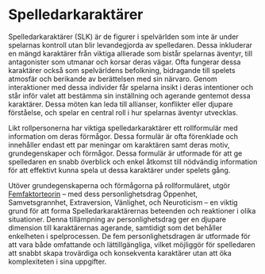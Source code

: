 # Spelledarkaraktärer

Spelledarkaraktärer (SLK) är de figurer i spelvärlden som inte är under spelarnas kontroll utan blir levandegjorda av spelledaren. Dessa inkluderar en mängd karaktärer från viktiga allierade som bistår spelarnas äventyr, till antagonister som utmanar och korsar deras vägar. Ofta fungerar dessa karaktärer också som spelvärldens befolkning, bidragande till spelets atmosfär och berikande av berättelsen med sin närvaro. Genom interaktioner med dessa individer får spelarna insikt i deras intentioner och står inför valet att bestämma sin inställning och agerande gentemot dessa karaktärer. Dessa möten kan leda till allianser, konflikter eller djupare förståelse, och spelar en central roll i hur spelarnas äventyr utvecklas.

Likt rollpersonerna har viktiga spelledarkaraktärer ett rollformulär med information om deras förmågor. Dessa formulär är ofta förenklade och innehåller endast ett par meningar om karaktären samt deras motiv, grundegenskaper och förmågor. Dessa formulär är utformade för att ge spelledaren en snabb överblick och enkel åtkomst till nödvändig information för att effektivt kunna spela ut dessa karaktärer under spelets gång.

Utöver grundegenskaperna och förmågorna på rollformuläret, utgör [Femfaktorteorin](big-five.md) – med dess personlighetsdrag Öppenhet, Samvetsgrannhet, Extraversion, Vänlighet, och Neuroticism – en viktig grund för att forma Spelledarkaraktärernas beteenden och reaktioner i olika situationer. Denna tillämpning av personlighetsdrag ger en djupare dimension till karaktärernas agerande, samtidigt som det behåller enkelheten i spelprocessen. De fem personlighetsdragen är utformade för att vara både omfattande och lättillgängliga, vilket möjliggör för spelledaren att snabbt skapa trovärdiga och konsekventa karaktärer utan att öka komplexiteten i sina uppgifter.
